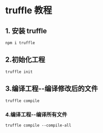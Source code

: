 # truffle 教程
## 1. 安装 truffle
```
npm i truffle
```
## 2.初始化工程
```
truffle init
```
## 3.编译工程--编译修改后的文件
```
truffle compile
```
### 4.编译工程--编译所有文件
```
truffle compile --compile-all
```